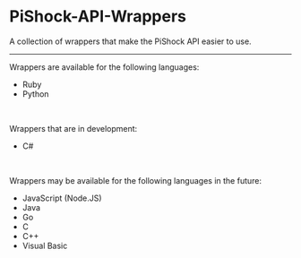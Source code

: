 # PiShock-API-Wrappers
A collection of wrappers that make the PiShock API easier to use.
<hr/>

Wrappers are available for the following languages:
* Ruby
* Python

<br/>

Wrappers that are in development:
* C#

<br/>

Wrappers may be available for the following languages in the future:
* JavaScript (Node.JS)
* Java
* Go
* C
* C++
* Visual Basic
